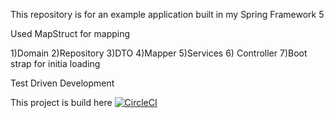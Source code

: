 
This repository is for an example application built in my Spring Framework 5 

Used MapStruct for mapping


1)Domain
2)Repository
3)DTO
4)Mapper
5)Services
6) Controller
7)Boot strap for initia loading


Test Driven Development

This project is build here
[![CircleCI](https://circleci.com/gh/harishh486/Spring5-mvc-restApi.svg?style=svg)](https://circleci.com/gh/harishh486/Spring5-mvc-restApi)
